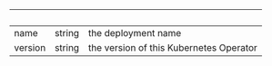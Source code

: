 <!-- Code generated for API Clients. DO NOT EDIT. -->

| &nbsp; | &nbsp; | &nbsp; |
|---|---|---|
| name | string | the deployment name |
| version | string | the version of this Kubernetes Operator |